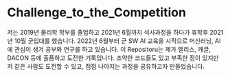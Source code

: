 # Challenge_to_the_Competition
저는 2019년 물리학 학부를 졸업하고 2021년 6월까지 석사과정을 하다가 휴학후 2021년 10월 군입대를 했습니다.
2022년 6월부터 군 SW AI 교육을 시작으로 머신러닝, AI에 관심이 생겨 공부와 연구를 하고 있습니다.
이 Repositoru는 제가 엘리스, 캐글, DACON 등에 출품하고 도전한 기록입니다.
조약한 코드들도 있고 부족한 점이 있지만 저 같은 사람도 도전할 수 있고, 점점 나아지는 과정을 공유하고자 만들었습니다.

